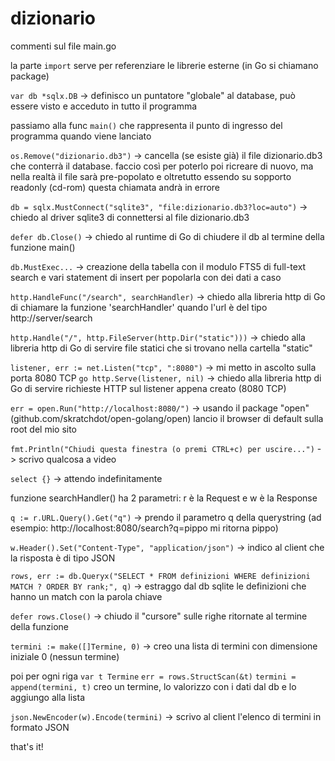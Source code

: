 # dizionario

commenti sul file main.go

la parte `import` serve per referenziare le librerie esterne (in Go si chiamano package)

`var db *sqlx.DB` -> definisco un puntatore "globale" al database, può essere visto e acceduto in tutto il programma
 
passiamo alla func `main()` che rappresenta il punto di ingresso del programma quando viene lanciato
 
`os.Remove("dizionario.db3")` -> cancella (se esiste già) il file dizionario.db3 che conterrà il database. faccio così per poterlo poi ricreare di nuovo, ma nella realtà il file sarà pre-popolato e oltretutto essendo su sopporto readonly (cd-rom) questa chiamata andrà in errore

`db = sqlx.MustConnect("sqlite3", "file:dizionario.db3?loc=auto")` -> chiedo al driver sqlite3 di connettersi al file dizionario.db3

`defer db.Close()` -> chiedo al runtime di Go di chiudere il db al termine della funzione main()

`db.MustExec...` -> creazione della tabella con il modulo FTS5 di full-text search e vari statement di insert per popolarla con dei dati a caso

`http.HandleFunc("/search", searchHandler)` -> chiedo alla libreria http di Go di chiamare la funzione 'searchHandler' quando l'url è del tipo http://server/search

`http.Handle("/", http.FileServer(http.Dir("static")))` -> chiedo alla libreria http di Go di servire file statici che si trovano nella cartella "static"


`listener, err := net.Listen("tcp", ":8080")` -> mi metto in ascolto sulla porta 8080 TCP
`go http.Serve(listener, nil)` -> chiedo alla libreria http di Go di servire richieste HTTP sul listener appena creato (8080 TCP)

`err = open.Run("http://localhost:8080/")` -> usando il package "open" (github.com/skratchdot/open-golang/open) lancio il browser di default sulla root del mio sito

`fmt.Println("Chiudi questa finestra (o premi CTRL+c) per uscire...")` -> scrivo qualcosa a video

`select {}` -> attendo indefinitamente



funzione searchHandler()
ha 2 parametri: r è la Request e w è la Response

`q := r.URL.Query().Get("q")` -> prendo il parametro q della querystring (ad esempio: http://localhost:8080/search?q=pippo mi ritorna pippo)

`w.Header().Set("Content-Type", "application/json")` -> indico al client che la risposta è di tipo JSON

`rows, err := db.Queryx("SELECT * FROM definizioni WHERE definizioni MATCH ? ORDER BY rank;", q)` -> estraggo dal db sqlite le definizioni che hanno un match con la parola chiave

`defer rows.Close()` -> chiudo il "cursore" sulle righe ritornate al termine della funzione

`termini := make([]Termine, 0)` -> creo una lista di termini con dimensione iniziale 0 (nessun termine)

poi per ogni riga
`var t Termine`
`err = rows.StructScan(&t)`
`termini = append(termini, t)`
creo un termine, lo valorizzo con i dati dal db e lo aggiungo alla lista

`json.NewEncoder(w).Encode(termini)` -> scrivo al client l'elenco di termini in formato JSON

that's it!
